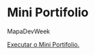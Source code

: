 # Mini Portifolio
MapaDevWeek


<a href="https://ericrdgs.github.io/Mini-Portifolio/"> Executar o Mini Portifolio.
